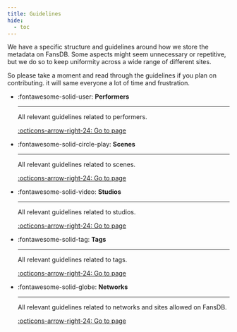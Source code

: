 ```yaml
---
title: Guidelines
hide:
  - toc
--- 
```


We have a specific structure and guidelines around how we store the metadata on FansDB. Some aspects might seem unnecessary or repetitive, but we do so to keep uniformity across a wide range of different sites.

So please take a moment and read through the guidelines if you plan on contributing. it will same everyone a lot of time and frustration. 

<div class="grid cards" markdown>

-   :fontawesome-solid-user: __Performers__

    ---

    All relevant guidelines related to performers. 

    [:octicons-arrow-right-24: Go to page](/performers)

-   :fontawesome-solid-circle-play: __Scenes__

    ---

    All relevant guidelines related to scenes. 

    [:octicons-arrow-right-24: Go to page](/scenes)

-   :fontawesome-solid-video: __Studios__

    ---

    All relevant guidelines related to studios. 

    [:octicons-arrow-right-24: Go to page](/studios)

-   :fontawesome-solid-tag: __Tags__

    ---

    All relevant guidelines related to tags. 

    [:octicons-arrow-right-24: Go to page](/tags)

-   :fontawesome-solid-globe: __Networks__

    ---

    All relevant guidelines related to networks and sites allowed on FansDB. 

    [:octicons-arrow-right-24: Go to page](/networks)

</div>
